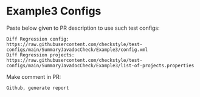 # Example3 Configs
Paste below given to PR description to use such test configs:
```
Diff Regression config: https://raw.githubusercontent.com/checkstyle/test-configs/main/SummaryJavadocCheck/Example3/config.xml
Diff Regression projects: https://raw.githubusercontent.com/checkstyle/test-configs/main/SummaryJavadocCheck/Example3/list-of-projects.properties
```
Make comment in PR:
```
Github, generate report
```
